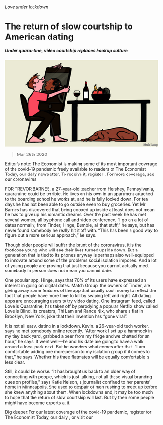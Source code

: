 ###### Love under lockdown

# The return of slow courtship to American dating 

##### Under quarantine, video courtship replaces hookup culture 

![image](images/20200328_USD001_1.jpg) 

> Mar 26th 2020 

Editor’s note: The Economist is making some of its most important coverage of the covid-19 pandemic freely available to readers of The Economist Today, our daily newsletter. To receive it, register . For more coverage, see our coronavirus 

FOR TREVOR BARNES, a 27-year-old teacher from Hershey, Pennsylvania, quarantine could be terrible. He lives on his own in an apartment attached to the boarding school he works at, and he is fully locked down. For ten days he has not been able to go outside even to buy groceries. Yet Mr Barnes has discovered that being cooped up inside at least does not mean he has to give up his romantic dreams. Over the past week he has met several women, all by phone call and video conference. “I go on a lot of dates normally, from Tinder, Hinge, Bumble, all that stuff,” he says, but has never found somebody he really hit it off with. “This has been a good way to figure out a more serious approach,” he says.

Though older people will suffer the brunt of the coronavirus, it is the footloose young who will see their lives turned upside down. But a generation that is tied to its phones anyway is perhaps also well-equipped to innovate around some of the problems social isolation imposes. And a lot of young people are proving that just because you cannot actually meet somebody in person does not mean you cannot date.


One popular app, Hinge, says that 70% of its users have expressed an interest in going on digital dates. Match Group, the owners of Tinder, are giving away some features of the app that usually cost money to reflect the fact that people have more time to kill by swiping left and right. All dating apps are encouraging users to try video dating. One Instagram feed, called Love is Quarantine, has taken off by parodying a popular Netflix show called Love is Blind. Its creators, Thi Lam and Rance Nix, who share a flat in Brooklyn, New York, joke that their invention has “gone viral”.

It is not all easy, dating in a lockdown. Kevin, a 26-year-old tech worker, says he met somebody online recently. “After work I set up a hammock in my tiny back yard, grabbed a beer from my fridge and we chatted for an hour,” he says. It went well—he and his date are going to have a walk around a local park next. But he wonders what comes after that. “I am comfortable adding one more person to my isolation group if it comes to that,” he says. Whether his three flatmates will be equally comfortable is less clear.

Still, it could be worse. “It has brought us back to an older way of connecting with people, which is just talking, not all these visual branding cues on profiles,” says Katie Nelson, a journalist confined to her parents’ home in Minneapolis. She used to despair of men rushing to meet up before she knew anything about them. When lockdowns end, it may be too much to hope that the return of slow courtship will last. But by then some people might have become experts at it.

Dig deeper:For our latest coverage of the covid-19 pandemic, register for The Economist Today, our daily , or visit our 


